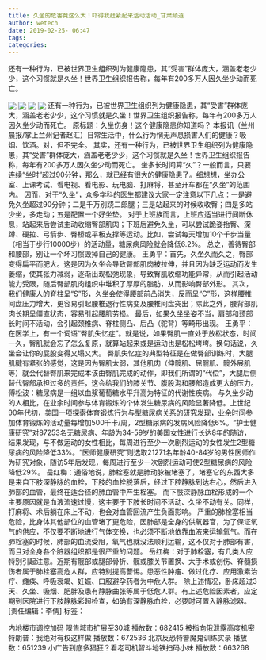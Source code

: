 ```yaml
---
title: 久坐的危害竟这么大！吓得我赶紧起来活动活动_甘肃频道
author: wetech
date: 2019-02-25- 06:47
tags: 
categories: 
---
```

还有一种行为，已被世界卫生组织列为健康隐患，其“受害”群体庞大，涵盖老老少少，这个习惯就是久坐！世界卫生组织报告称，每年有200多万人因久坐少动而死亡。
<!-- more -->
                
<img align="center" border="0" src="http://p3.ifengimg.com/fck/2019_09/d7180520ffa68ef_w400_h266.jpg" />
                
<img align="center" border="0" src="http://p0.ifengimg.com/fck/2019_09/35f90958d54f150_w400_h267.jpg" />
                
<img align="center" border="0" src="http://p1.ifengimg.com/fck/2019_09/676e10f91c26807_w400_h267.jpg" />
            
<img align="center" border="0" src="http://p2.ifengimg.com/a/2016/0810/204c433878d5cf9size1_w16_h16.png" />
还有一种行为，已被世界卫生组织列为健康隐患，其“受害”群体庞大，涵盖老老少少，这个习惯就是久坐！世界卫生组织报告称，每年有200多万人因久坐少动而死亡。
原标题：久坐伤身！这个健康隐患你知道吗？
本报讯（兰州晨报/掌上兰州记者赵汇）日常生活中，什么行为悄无声息损害人们的健康？吸烟、饮酒。对，但不完全。
其实，还有一种行为，已被世界卫生组织列为健康隐患，其“受害”群体庞大，涵盖老老少少，这个习惯就是久坐！世界卫生组织报告称，每年有200多万人因久坐少动而死亡。
坐多长时间算“久”？一般而言，只要连续“坐时”超过90分钟，那么，就已经有很大的健康隐患了。细想想，坐办公室、上课考试、看电视、看电影、玩电脑、打麻将，甚至开车都在“久坐”的范围内。
因而，对于“久坐”，众多学科的医生都建议大家一定注意以下几点：一是避免久坐超过90分钟；二是千万别跷二郎腿；三是站起来的时候收收臀；四是多站少坐，多走动；五是配置一个好坐垫。
对于上班族而言，上班应适当进行间断休息，站起来后尝试主动收缩臀部肌肉；下班后避免久坐，可以尝试跪姿抬臀、深蹲、硬拉、弓箭步、臀桥或平板支撑等运动。比如，尝试每天增加10个千步当量（相当于步行10000步）的活动量，糖尿病风险就会降低6.2%。
总之，善待臀部和腰部，别让一个坏习惯毁掉自己的健康。
王勇平：首先，久坐久而久之，臀部变得扁平而肥大。这是因为久坐会导致臀部肌肉被拉伸，并且因为缺乏运动而发生萎缩，使其张力减弱，逐渐出现松弛现象，导致臀肌收缩功能异常，从而引起活动能力受限，随后臀部肌肉组织中堆积了厚厚的脂肪，从而影响臀部外形。
其次，我们健康人的脊柱呈“S”形，久坐会使得腰部前凸消失，反而呈“C”形，这样腰椎间盘压力增大，更容易引起腰椎退行性病变及腰椎间盘突出；除此之外，腰背部肌肉长期呈僵直状态，容易引起腰肌劳损。
最后，如果久坐坐姿不当，肩部和颈部长时间不活动，会引起颈椎病、脊柱侧凸、后凸（驼背）等畸形出现。
王勇平：在医学上，有一个词语“臀肌失忆症”。就是说，如果臀肌一直处于放松状态，时间一久，臀肌就会忘了怎么复原，就算站起来或是运动也是松松垮垮。换句话说，久坐会让你的屁股变得又塌又大。
臀肌失忆症的典型特征是在做臀部训练时，大腿肌腱有紧张的感觉，这是因为臀肌太弱，其他肌肉（伸髋肌、屈髋肌、髋外展肌等）就会代替臀肌来完成本该由臀肌完成的动作，即我们所谓的“代偿”，大腿后侧替代臀部承担过多的责任，这会给我们的膝关节、腹股沟和腰部造成更大的压力。
傅松波：糖尿病是一组以血浆葡萄糖水平升高为特征的代谢性疾病。
与久坐少动的人相比，在业余时间参与体育锻炼的个体发生糖尿病的风险显著降低。上世纪90年代初，美国一项探索体育锻炼行为与型糖尿病关系的研究发现，业余时间参加体育锻炼的活动量每增加500千卡/周，2型糖尿病的发病风险降低6%。“护士健康研究”对87253名无糖尿病、年龄为34-59岁的美国女性进行长达8年的随访，结果发现，与不做运动的女性相比，每周进行至少一次剧烈运动的女性发生2型糖尿病的风险降低33%。“医师健康研究”则选取21271名年龄40-84岁的男性医师作为研究对象，随访5年后发现，每周进行至少一次剧烈运动可使2型糖尿病的风险降低29%。
岳红梅：通俗地说，肺栓塞就是肺动脉被堵塞了，堵塞它的东西大多是来自下肢深静脉的血栓，下肢的血栓脱落后，经过下腔静脉到达右心，然后进入肺部的血管，最终在适合径的肺血管中产生栓塞。
而下肢深静脉血栓形成的一个主要原因就是血液流速过慢，这主要于下肢长时间不活动、久坐不动有关。同样，打麻将、术后躺在床上不动，也会对血管回流产生负面影响。
严重的肺栓塞相当危险，比身体其他部位的血管堵了更危险，因肺部是全身的供氧器官，为了保证氧气的供应，不仅要不断地进行气体交换，也必须不断地依靠血液来运输氧气。而在肺栓塞的时候，肺部的血流受阻，氧气也就没法顺利运输，这不仅对于肺部有害，而且对全身各个脏器组织都是很严重的问题。
岳红梅：对于肺栓塞，有几类人应特别引起注意。近期有髋部或腿部骨折、髋或膝关节置换、大手术或创伤、脊髓损伤者属于肺栓塞高危人群，应特别提高警惕。患恶性肿瘤、做过化疗、应用激素治疗、瘫痪、呼吸衰竭、妊娠、口服避孕药者为中危人群。
除上述情况，卧床超过3天、久坐、吸烟、肥胖及患有静脉曲张等属于低危人群。有上述危险因素者，应定期到医院进行下肢静脉彩超检查，如确有深静脉血栓，必要时可置入静脉滤器。
[责任编辑：李倩]
标签：
 
 
             
内地楼市调控加码 限售城市扩展至30城
播放数：682415
被指向俄泄露高度机密 特朗普：我绝对有权这样做
播放数：672536
北京反恐特警魔鬼训练实录
播放数：651239
小广告到底多猖狂？看老司机智斗地铁扫码小妹
播放数：663268
